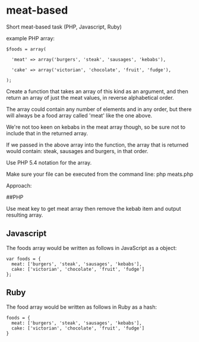 # meat-based
Short meat-based task (PHP, Javascript, Ruby)

example PHP array:

```
$foods = array(

  'meat' => array('burgers', 'steak', 'sausages', 'kebabs'),

  'cake' => array('victorian', 'chocolate', 'fruit', 'fudge'),

);
```

Create a function that takes an array of this kind as an argument, and then return an array of just the meat values, in reverse alphabetical order.

The array could contain any number of elements and in any order, but there will always be a food array called 'meat' like the one above.

We're not too keen on kebabs in the meat array though, so be sure not to include that in the returned array.

If we passed in the above array into the function, the array that is returned would contain: steak, sausages and burgers, in that order.

Use PHP 5.4 notation for the array.

Make sure your file can be executed from the command line: php meats.php 

Approach:

##PHP

Use meat key to get meat array then remove the kebab item and output resulting array.

## Javascript

The foods array would be written as follows in JavaScript as a object:

```
var foods = {
  meat: ['burgers', 'steak', 'sausages', 'kebabs'],
  cake: ['victorian', 'chocolate', 'fruit', 'fudge']
};
```

## Ruby

The food array would be written as follows in Ruby as a hash:

```
foods = {
  meat: ['burgers', 'steak', 'sausages', 'kebabs'],
  cake: ['victorian', 'chocolate', 'fruit', 'fudge']
}
```


